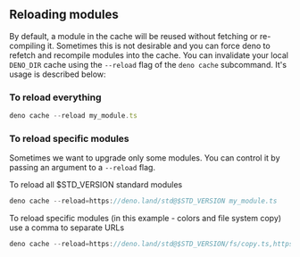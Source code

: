 ## Reloading modules

By default, a module in the cache will be reused without fetching or
re-compiling it. Sometimes this is not desirable and you can force deno to
refetch and recompile modules into the cache. You can invalidate your local
`DENO_DIR` cache using the `--reload` flag of the `deno cache` subcommand. It's
usage is described below:

### To reload everything

```ts
deno cache --reload my_module.ts
```

### To reload specific modules

Sometimes we want to upgrade only some modules. You can control it by passing an
argument to a `--reload` flag.

To reload all \$STD_VERSION standard modules

```ts
deno cache --reload=https://deno.land/std@$STD_VERSION my_module.ts
```

To reload specific modules (in this example - colors and file system copy) use a
comma to separate URLs

```ts
deno cache --reload=https://deno.land/std@$STD_VERSION/fs/copy.ts,https://deno.land/std@$STD_VERSION/fmt/colors.ts my_module.ts
```

<!-- Should this be part of examples? -->
